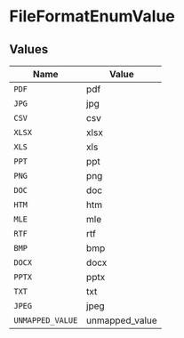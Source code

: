 # FileFormatEnumValue


## Values

| Name             | Value            |
| ---------------- | ---------------- |
| `PDF`            | pdf              |
| `JPG`            | jpg              |
| `CSV`            | csv              |
| `XLSX`           | xlsx             |
| `XLS`            | xls              |
| `PPT`            | ppt              |
| `PNG`            | png              |
| `DOC`            | doc              |
| `HTM`            | htm              |
| `MLE`            | mle              |
| `RTF`            | rtf              |
| `BMP`            | bmp              |
| `DOCX`           | docx             |
| `PPTX`           | pptx             |
| `TXT`            | txt              |
| `JPEG`           | jpeg             |
| `UNMAPPED_VALUE` | unmapped_value   |